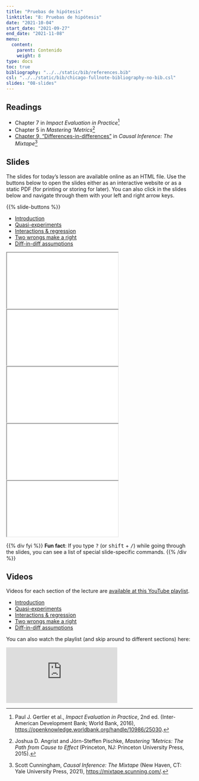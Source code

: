```yaml
---
title: "Pruebas de hipótesis"
linktitle: "8: Pruebas de hipótesis"
date: "2021-10-04"
start_date: "2021-09-27"
end_date: "2021-11-08"
menu:
  content:
    parent: Contenido
    weight: 8
type: docs
toc: true
bibliography: "../../static/bib/references.bib"
csl: "../../static/bib/chicago-fullnote-bibliography-no-bib.csl"
slides: "08-slides"
---
```


## Readings

-   <i class="fas fa-book"></i> Chapter 7 in *Impact Evaluation in Practice*[^1]
-   <i class="fas fa-book"></i> Chapter 5 in *Mastering ’Metrics*[^2]
-   <i class="fas fa-book"></i> [Chapter 9, “Differences-in-differences”](https://mixtape.scunning.com/ch8.html) in *Causal Inference: The Mixtape*[^3]

## Slides

The slides for today’s lesson are available online as an HTML file. Use the buttons below to open the slides either as an interactive website or as a static PDF (for printing or storing for later). You can also click in the slides below and navigate through them with your left and right arrow keys.

{{% slide-buttons %}}

<ul class="nav nav-tabs" id="slide-tabs" role="tablist">
<li class="nav-item">
<a class="nav-link active" id="introduction-tab" data-toggle="tab" href="#introduction" role="tab" aria-controls="introduction" aria-selected="true">Introduction</a>
</li>
<li class="nav-item">
<a class="nav-link" id="quasiexperiments-tab" data-toggle="tab" href="#quasiexperiments" role="tab" aria-controls="quasiexperiments" aria-selected="false">Quasi-experiments</a>
</li>
<li class="nav-item">
<a class="nav-link" id="interactions--regression-tab" data-toggle="tab" href="#interactions--regression" role="tab" aria-controls="interactions--regression" aria-selected="false">Interactions & regression</a>
</li>
<li class="nav-item">
<a class="nav-link" id="two-wrongs-make-a-right-tab" data-toggle="tab" href="#two-wrongs-make-a-right" role="tab" aria-controls="two-wrongs-make-a-right" aria-selected="false">Two wrongs make a right</a>
</li>
<li class="nav-item">
<a class="nav-link" id="diffindiff-assumptions-tab" data-toggle="tab" href="#diffindiff-assumptions" role="tab" aria-controls="diffindiff-assumptions" aria-selected="false">Diff-in-diff assumptions</a>
</li>
</ul>

<div id="slide-tabs" class="tab-content">

<div id="introduction" class="tab-pane fade show active" role="tabpanel" aria-labelledby="introduction-tab">

<div class="embed-responsive embed-responsive-16by9">

<iframe class="embed-responsive-item" src="/slides/08-slides.html#1">
</iframe>

</div>

</div>

<div id="quasiexperiments" class="tab-pane fade" role="tabpanel" aria-labelledby="quasiexperiments-tab">

<div class="embed-responsive embed-responsive-16by9">

<iframe class="embed-responsive-item" src="/slides/08-slides.html#quasi-experiments">
</iframe>

</div>

</div>

<div id="interactions--regression" class="tab-pane fade" role="tabpanel" aria-labelledby="interactions--regression-tab">

<div class="embed-responsive embed-responsive-16by9">

<iframe class="embed-responsive-item" src="/slides/08-slides.html#interactions-regression">
</iframe>

</div>

</div>

<div id="two-wrongs-make-a-right" class="tab-pane fade" role="tabpanel" aria-labelledby="two-wrongs-make-a-right-tab">

<div class="embed-responsive embed-responsive-16by9">

<iframe class="embed-responsive-item" src="/slides/08-slides.html#two-wrongs">
</iframe>

</div>

</div>

<div id="diffindiff-assumptions" class="tab-pane fade" role="tabpanel" aria-labelledby="diffindiff-assumptions-tab">

<div class="embed-responsive embed-responsive-16by9">

<iframe class="embed-responsive-item" src="/slides/08-slides.html#diff-diff-assumptions">
</iframe>

</div>

</div>

</div>

{{% div fyi %}}
**Fun fact**: If you type <kbd>?</kbd> (or <kbd>shift</kbd> + <kbd>/</kbd>) while going through the slides, you can see a list of special slide-specific commands.
{{% /div %}}

## Videos

Videos for each section of the lecture are [available at this YouTube playlist](https://www.youtube.com/playlist?list=PLS6tnpTr39sHydbEoTK9DkyKV92-uE3r-).

-   [Introduction](https://www.youtube.com/watch?v=4y84N23Mx-o&list=PLS6tnpTr39sHydbEoTK9DkyKV92-uE3r-)
-   [Quasi-experiments](https://www.youtube.com/watch?v=ZHBZtKL7zAg&list=PLS6tnpTr39sHydbEoTK9DkyKV92-uE3r-)
-   [Interactions & regression](https://www.youtube.com/watch?v=B060u1zGOWo&list=PLS6tnpTr39sHydbEoTK9DkyKV92-uE3r-)
-   [Two wrongs make a right](https://www.youtube.com/watch?v=0v1aE70FhsQ&list=PLS6tnpTr39sHydbEoTK9DkyKV92-uE3r-)
-   [Diff-in-diff assumptions](https://www.youtube.com/watch?v=tDWoNTk8CS4&list=PLS6tnpTr39sHydbEoTK9DkyKV92-uE3r-)

You can also watch the playlist (and skip around to different sections) here:

<div class="embed-responsive embed-responsive-16by9">

<iframe class="embed-responsive-item" src="https://www.youtube.com/embed/playlist?list=PLS6tnpTr39sHydbEoTK9DkyKV92-uE3r-" frameborder="0" allow="accelerometer; autoplay; encrypted-media; gyroscope; picture-in-picture" allowfullscreen>
</iframe>

</div>

[^1]: Paul J. Gertler et al., *Impact Evaluation in Practice*, 2nd ed. (Inter-American Development Bank; World Bank, 2016), <https://openknowledge.worldbank.org/handle/10986/25030>.

[^2]: Joshua D. Angrist and Jörn-Steffen Pischke, *Mastering ’Metrics: The Path from Cause to Effect* (Princeton, NJ: Princeton University Press, 2015).

[^3]: Scott Cunningham, *Causal Inference: The Mixtape* (New Haven, CT: Yale University Press, 2021), <https://mixtape.scunning.com/>.
